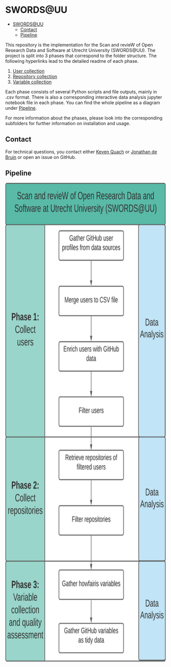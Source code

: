 # SWORDS@UU 

- [SWORDS@UU](#swordsuu)
  - [Contact](#contact)
  - [Pipeline](#pipeline)

This repository is the implementation for the Scan and revieW of Open Research Data and Software at Utrecht University (SWORDS@UU). The project is split into 3 phases that correspond to the folder structure. The following hyperlinks lead to the detailed readme of each phase.

1. [User collection](collect_users/README.md)
2. [Repository collection](collect_repositories/README.md)
3. [Variable collection](collect_variables/README.md)

Each phase consists of several Python scripts and file outputs, mainly in .csv format. There is also a corresponding interactive data analysis jupyter notebook file in each phase. You can find the whole pipeline as a diagram under [Pipeline](#flowchart).

For more information about the phases, please look into the corresponding subfolders for further information on installation and usage.

## Contact

For technical questions, you contact either [Keven Quach](https://github.com/kequach) or [Jonathan de Bruin](https://github.com/J535D165) or open an issue on GitHub.

## Pipeline

<img src="docs/Complete_pipeline.png" height="1500">
